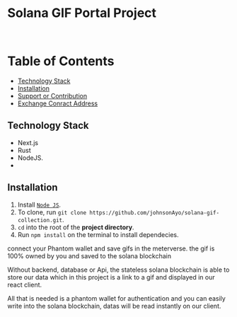 # Solana GIF Portal Project

<br />

# Table of Contents
- [Technology Stack](#technology-stack)
- [Installation](#installation)
- [Support or Contribution](#Support~Contribution)
- [Exchange Conract Address](https://rinkeby.etherscan.io/address/0x43B12c9d38EB5FF7461f99502Ac28e0B069DDE0d)


## Technology Stack
- Next.js
- Rust
- NodeJS.
- <br />
## Installation
1. Install [`Node JS`](https://nodejs.org/en/).
2. To clone, run `git clone https://github.com/johnsonAyo/solana-gif-collection.git`.
3. `cd` into the root of the **project directory**.
4. Run `npm install` on the terminal to install dependecies.
 
connect your Phantom wallet and save gifs in the meterverse. the gif is 100% owned by you and saved to the solana blockchain 

 Without backend, database or Api, the stateless solana blockchain is able to store our data which in this project is a link to a gif and displayed in our react client.

All that is needed is a phantom wallet for authentication and you can easily write into the solana blockchain, datas will be read instantly on our client.
